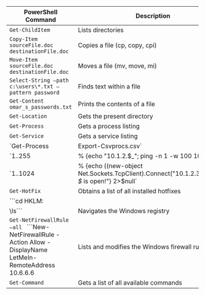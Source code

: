 | PowerShell Command  | Description                                                                |
|----------------------------------------------------------------------------------------------------------|----------------------------------------------------------------------------|
| `Get-ChildItem`                                                                                            | Lists directories                                                          |
| `Copy-Item sourceFile.doc destinationFile.doc`                                                             | Copies a file (cp, copy, cpi)                                              |
| `Move-Item sourceFile.doc destinationFile.doc`                                                             | Moves a file (mv, move, mi)                                                |
| `Select-String –path c:\users\*.txt –pattern password`                                                     | Finds text within a file                                                   |
| `Get-Content omar_s_passwords.txt`                                                                         | Prints the contents of a file                                              |
| `Get-Location`                                                                                             | Gets the present directory                                                 |
| `Get-Process`                                                                                              | Gets a process listing                                                     |
| `Get-Service`                                                                                              | Gets a service listing                                                     |
| `Get-Process | Export-Csvprocs.csv`                                                                        | Exports output to a comma-separated values (CSV) file                      |
| `1..255 | % {echo "10.1.2.$_"; ping -n 1 -w 100 10.1.2.$_ | SelectString ttl}`                             | Launches a ping sweep to the 10.1.2.0/24 network                           |
| `1..1024 | % {echo ((new-object Net.Sockets.TcpClient).Connect("10.1.2.3",$_))"Port $_ is open!"} 2>$null` | Launches a port scan to the 10.1.2.3 host (scans for ports 1 through 1024) |
| `Get-HotFix`                                                                                               | Obtains a list of all installed hotfixes                                   |
| ```cd HKLM:
\ls```                                                                                             | Navigates the Windows registry                                             |
| ```Get-NetFirewallRule –all ``` ```New-NetFirewallRule -Action Allow -DisplayName LetMeIn-RemoteAddress 10.6.6.6   | Lists and modifies the Windows firewall rules```                              |
| `Get-Command`                                                                                              | Gets a list of all available commands                                      |
